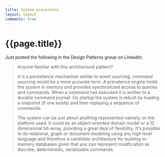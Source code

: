 ```yaml
---
title: System prevalence
layout: layout
comments: true
---
```


# {{page.title}}
Just posted the following in the Design Patterns group on LinkedIn:
 
> Anyone familiar with this architectural pattern?
 
> It is a persistence mechanism similar to event sourcing, command sourcing would be a more accurate term. A prevalence engine holds the *system* in memory and provides synchronized access to queries and commands. When a command has executed it is written to a durable command journal. On startup the system is rebuilt by loading a snapshot (if one exists) and then replaying a sequence of commands.
 
> The *system* can be just about anything represented natively on the platform used. It could be an object-oriented domain model or a 12 dimensional bit-array, providing a great deal of flexibility. It's possible to do relational, graph or document modeling using any high level language and therefore a candidate architecture for building in-memory databases given that you can represent modification as discrete, deterministic, serializable commands.